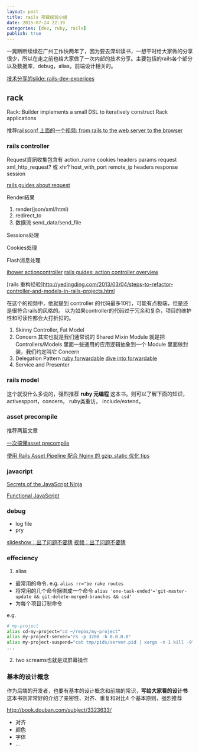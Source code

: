 ```yaml
---
layout: post
title: rails 项目经验小结
date: 2015-07-24 22:39
categories: [dev, ruby, rails]
publish: true
---
```


一晃断断续续在广州工作快两年了，因为要去深圳读书，一想平时给大家做的分享很少，所以在走之前也给大家做了一次内部的技术分享。主要包括的rails各个部分以及数据库，debug，alias，前端设计相关的。

[技术分享的slide: rails-dev-experices](http://www.slideshare.net/David_fu/rails-dev-experices)

## rack

Rack::Builder implements a small DSL to iteratively construct Rack applications

推荐[railsconf 上面的一个视频: from rails to the web server to the browser](http://confreaks.tv/videos/railsconf2013-from-rails-to-the-web-server-to-the-browser)

### rails controller

Request資訊收集包含有
  action_name
  cookies
  headers
  params
  request
  xml_http_request? 或 xhr?
  host_with_port
  remote_ip
  headers
  response
  session

[rails guides about request](http://api.rubyonrails.org/classes/ActionDispatch/Request.html)

Render結果
  1. render(json/xml/html)
  2. redirect_to
  3. 数据流 send_data/send_file

Sessions处理

Cookies处理

Flash消息处理

[ihower actioncontroller](https://ihower.tw/rails4/actioncontroller.html)
[rails guides: action controller overview](http://guides.rubyonrails.org/action_controller_overview.html)

[rails 重构经验]http://yedingding.com/2013/03/04/steps-to-refactor-controller-and-models-in-rails-projects.html

在这个的视频中，他就提到 controller 的代码最多10行，可能有点极端，但是还是很符合rails的风格的。
以为如果controller的代码过于冗余和复杂，项目的维护性和可读性都会大打折扣的。

1. Skinny Controller, Fat Model
2. Concern 其实也就是我们通常说的 Shared Mixin Module
  就是把 Controllers/Models 里面一些通用的应用逻辑抽象到一个 Module 里面做封装，我们约定叫它 Concern
3. Delegation Pattern
  [ruby forwardable](http://ruby-doc.org/stdlib-2.0.0/libdoc/forwardable/rdoc/Forwardable.html)
  [dive into forwardable](http://www.saturnflyer.com/blog/jim/2015/01/20/ruby-forwardable-deep-dive/)
4. Service and Presenter

### rails model

这个就没什么多说的，强烈推荐 **ruby 元编程** 这本书。则可以了解下面的知识，activespport，concern， ruby类重访， include/extend。

### asset precompile

推荐两篇文章

[一次搞懂asset precompile](http://gogojimmy.net/2012/07/03/understand-assets-pipline/)

[使用 Rails Asset Pipeline 配合 Nginx 的 gzip_static 优化 tips](https://ruby-china.org/topics/19437)

### javacript

[Secrets of the JavaScript Ninja](http://book.douban.com/subject/3176860/)

[Functional JavaScript](http://book.douban.com/subject/22733640/)

### debug

- log file
- pry

[slideshow：出了问题不要猜](https://speakerdeck.com/lidaobing/chu-liao-wen-ti-bu-yao-kao-cai)
[视频：出了问题不要猜](http://railscasts-china.com/episodes/do-not-guess-the-problem-lidaobing)

### effeciency

1. alias

- 最常用的命令. e.g. `alias rr="be rake routes`
- 将常用的几个命令捆绑成一个命令
  `alias 'one-task-ended'='git-master-update && git-delete-merged-branches && csd'`
- 为每个项目订制命令

e.g.

```sh
# my-project
alias cd-my-project="cd ~/repos/my-project"
alias my-project-server="rs -p 3200 -b 0.0.0.0"
alias my-project-suspend="cat tmp/pids/server.pid | xargs -n 1 kill -9"
...
```

2. two screams也就是双屏幕操作

### 基本的设计概念

作为后端的开发者，也要有基本的设计概念和前端的常识，**写给大家看的设计书** 这本书则非常好的介绍了亲密性、对齐、重复和对比4 个基本原则，强烈推荐

http://book.douban.com/subject/3323633/

- 对齐
- 颜色
- 字体
- ...
